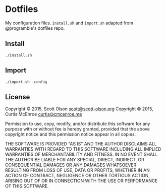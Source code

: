 # Dotfiles

My configuration files. `install.sh` and `import.sh` adapted from @programble's
dotfiles repo.

## Install

```
./install.sh
```

## Import

```
./import.sh .config
```

## License

Copyright © 2015, Scott Olson <scott@scott-olson.org>
Copyright © 2015, Curtis McEnroe <curtis@cmcenroe.me>

Permission to use, copy, modify, and/or distribute this software for any
purpose with or without fee is hereby granted, provided that the above
copyright notice and this permission notice appear in all copies.

THE SOFTWARE IS PROVIDED "AS IS" AND THE AUTHOR DISCLAIMS ALL WARRANTIES
WITH REGARD TO THIS SOFTWARE INCLUDING ALL IMPLIED WARRANTIES OF
MERCHANTABILITY AND FITNESS. IN NO EVENT SHALL THE AUTHOR BE LIABLE FOR
ANY SPECIAL, DIRECT, INDIRECT, OR CONSEQUENTIAL DAMAGES OR ANY DAMAGES
WHATSOEVER RESULTING FROM LOSS OF USE, DATA OR PROFITS, WHETHER IN AN
ACTION OF CONTRACT, NEGLIGENCE OR OTHER TORTIOUS ACTION, ARISING OUT OF
OR IN CONNECTION WITH THE USE OR PERFORMANCE OF THIS SOFTWARE.
